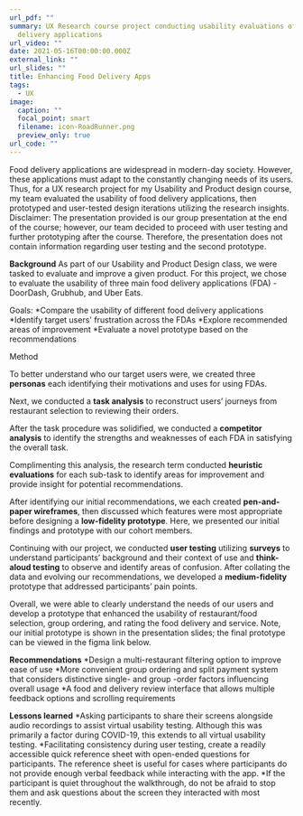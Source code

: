 ```yaml
---
url_pdf: ""
summary: UX Research course project conducting usability evaluations of food
  delivery applications
url_video: ""
date: 2021-05-16T00:00:00.000Z
external_link: ""
url_slides: ""
title: Enhancing Food Delivery Apps
tags:
  - UX
image:
  caption: ""
  focal_point: smart
  filename: icon-RoadRunner.png
  preview_only: true
url_code: ""
---
```

Food delivery applications are widespread in modern-day society. However, these applications must adapt to the constantly changing needs of its users. Thus, for a UX research project for my Usability and Product design course, my team evaluated the usability of food delivery applications, then prototyped and user-tested design iterations utilizing the research insights. 
Disclaimer: The presentation provided is our group presentation at the end of the course; however, our team decided to proceed with user testing and further prototyping after the course. Therefore, the presentation does not contain information regarding user testing and the second prototype.

**Background**
As part of our Usability and Product Design class, we were tasked to evaluate and improve a given product. For this project, we chose to evaluate the usability of three main food delivery applications (FDA) - DoorDash, Grubhub, and Uber Eats. 

Goals:
*Compare the usability of different food delivery applications
*Identify target users' frustration across the FDAs
*Explore recommended areas of improvement
*Evaluate a novel prototype based on the recommendations

Method

To better understand who our target users were, we created three **personas** each identifying their motivations and uses for using FDAs. 

Next, we conducted a **task analysis** to reconstruct users’ journeys from restaurant selection to reviewing their orders. 

After the task procedure was solidified, we conducted a **competitor analysis** to identify the strengths and weaknesses of each FDA in satisfying the overall task. 

Complimenting this analysis, the research term conducted **heuristic evaluations** for each sub-task to identify areas for improvement and provide insight for potential recommendations.

After identifying our initial recommendations, we each created **pen-and-paper wireframes**, then discussed which features were most appropriate before designing a **low-fidelity prototype**. Here, we presented our initial findings and prototype with our cohort members. 

Continuing with our project, we conducted **user testing** utilizing **surveys** to understand participants’ background and their context of use and **think-aloud testing** to observe and identify areas of confusion. After collating the data and evolving our recommendations, we developed a **medium-fidelity** prototype that addressed participants’ pain points.

Overall, we were able to clearly understand the needs of our users and develop a prototype that enhanced the usability of restaurant/food selection, group ordering, and rating the food delivery and service. Note, our initial prototype is shown in the presentation slides; the final prototype can be viewed in the figma link below.

**Recommendations**
*Design a multi-restaurant filtering option to improve ease of use
*More convenient group ordering and split payment system that considers distinctive single- and group -order factors influencing overall usage
*A food and delivery review interface that allows multiple feedback options and scrolling requirements

**Lessons learned**
*Asking participants to share their screens alongside audio recordings to assist virtual usability testing. Although this was primarily a factor during COVID-19, this extends to all virtual usability testing.
*Facilitating consistency during user testing, create a readily accessible quick reference sheet with open-ended questions for participants. The reference sheet is useful for cases where participants do not provide enough verbal feedback while interacting with the app.
*If the participant is quiet throughout the walkthrough, do not be afraid to stop them and ask questions about the screen they interacted with most recently. 
